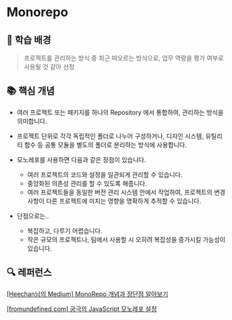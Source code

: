 # Monorepo

## 🤔 학습 배경
>  프로젝트를 관리하는 방식 중 최근 떠오르는 방식으로, 업무 역량을 평가 여부로 사용될 것 같아 선정

## 📚 핵심 개념

- 여러 프로젝트 또는 패키지를 하나의 Repository 에서 통합하여, 관리하는 방식을 의미합니다.
  
- 프로젝트 단위로 각각 독립적인 폴더로 나누어 구성하거나, 디자인 시스템, 유틸리티 함수 등 공통 모듈을 별도의 폴더로 분리하는 방식에 사용합니다.

- 모노레포를 사용하면 다음과 같은 장점이 있습니다.
  - 여러 프로젝트의 코드와 설정을 일관되게 관리할 수 있습니다.
  - 중앙화된 의존성 관리를 할 수 있도록 해줍니다.
  - 여러 프로젝트들을 동일한 버전 관리 시스템 안에서 작업하여, 프로젝트의 변경 사항이 다른 프로젝트에 미치는 영향을 명확하게 추적할 수 있습니다.
  
- 단점으로는..
  - 복잡하고, 다루기 어렵습니다.
  - 작은 규모의 프로젝트나, 팀에서 사용할 시 오히려 복잡성을 증가시킬 가능성이 있습니다.


## 🔍 레퍼런스


[[Heechan님의 Medium] MonoRepo 개념과 장단점 알아보기](https://medium.com/hcleedev/dev-monorepo-%EA%B0%9C%EB%85%90-%EC%95%8C%EC%95%84%EB%B3%B4%EA%B8%B0-33fd3ce2b767)

[[fromundefined.com] 궁극의 JavaScript 모노레포 설정](https://fromundefined.com/posts/2022-08-ultimate-monorepo/)



